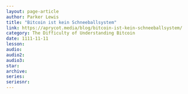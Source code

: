 ```yaml
---
layout: page-article
author: Parker Lewis
title: "Bitcoin ist kein Schneeballsystem"
link: https://aprycot.media/blog/bitcoin-ist-kein-schneeballsystem/
category: The Difficulty of Understanding Bitcoin
date: 1111-11-11
lesson: 
audio: 
audio2: 
audio3: 
star: 
archive: 
series: 
seriesnr: 
---
```

